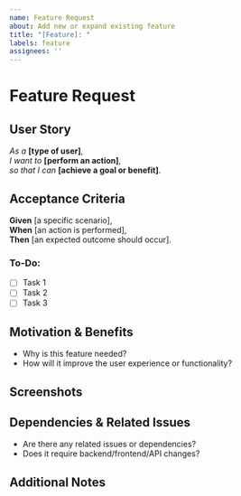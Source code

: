 ```yaml
---
name: Feature Request
about: Add new or expand existing feature
title: "[Feature]: "
labels: feature
assignees: ''
---
```


# Feature Request

## User Story

_As a_ **[type of user]**,  
_I want to_ **[perform an action]**,  
_so that I can_ **[achieve a goal or benefit]**.  

## Acceptance Criteria

**Given** [a specific scenario],  
**When** [an action is performed],  
**Then** [an expected outcome should occur].  

### To-Do:

- [ ] Task 1  
- [ ] Task 2  
- [ ] Task 3  

## Motivation & Benefits

- Why is this feature needed?  
- How will it improve the user experience or functionality?  

##  Screenshots

<!-- Add relevant images -->

## Dependencies & Related Issues

- Are there any related issues or dependencies?  
- Does it require backend/frontend/API changes?  

## Additional Notes

<!-- Any other relevant details or considerations -->
